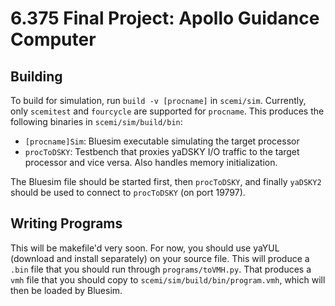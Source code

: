 6.375 Final Project: Apollo Guidance Computer
=============================================

Building
--------

To build for simulation, run `build -v [procname]` in `scemi/sim`.  Currently, only `scemitest` and `fourcycle` are supported for `procname`.  This produces the following binaries in `scemi/sim/build/bin`:
  - `[procname]Sim`: Bluesim executable simulating the target processor
  - `procToDSKY`: Testbench that proxies yaDSKY I/O traffic to the target processor and vice versa.  Also handles memory initialization.

The Bluesim file should be started first, then `procToDSKY`, and finally `yaDSKY2` should be used to connect to `procToDSKY` (on port 19797).


Writing Programs
----------------

This will be makefile'd very soon.  For now, you should use yaYUL (download and install separately) on your source file.  This will produce a `.bin` file that you should run through `programs/toVMH.py`.  That produces a `vmh` file that you should copy to `scemi/sim/build/bin/program.vmh`, which will then be loaded by Bluesim.
